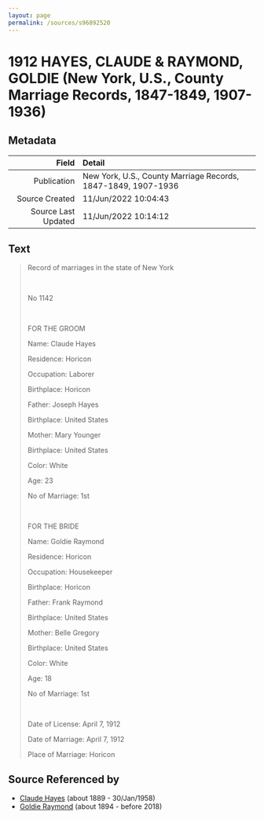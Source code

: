 ```yaml
---
layout: page
permalink: /sources/s96892520
---
```


# 1912 HAYES, CLAUDE & RAYMOND, GOLDIE (New York, U.S., County Marriage Records, 1847-1849, 1907-1936)

## Metadata

Field | Detail
---:|:---
Publication | New York, U.S., County Marriage Records, 1847-1849, 1907-1936
Source Created | 11/Jun/2022 10:04:43
Source Last Updated | 11/Jun/2022 10:14:12

## Text

> Record of marriages in the state of New York
>
> <br/>
>
> No 1142
>
> <br/>
>
> FOR THE GROOM
>
> Name: Claude Hayes
>
> Residence: Horicon
>
> Occupation: Laborer
>
> Birthplace: Horicon
>
> Father: Joseph Hayes
>
> Birthplace: United States
>
> Mother: Mary Younger
>
> Birthplace: United States
>
> Color: White
>
> Age: 23
>
> No of Marriage: 1st
>
> <br/>
>
> FOR THE BRIDE
>
> Name: Goldie Raymond
>
> Residence: Horicon
>
> Occupation: Housekeeper
>
> Birthplace: Horicon
>
> Father: Frank Raymond
>
> Birthplace: United States
>
> Mother: Belle Gregory
>
> Birthplace: United States
>
> Color: White
>
> Age: 18
>
> No of Marriage: 1st
>
> <br/>
>
> Date of License: April 7, 1912
>
> Date of Marriage: April 7, 1912
>
> Place of Marriage: Horicon
>

## Source Referenced by

* [Claude Hayes](../people/@99088640@-claude-hayes-b1889-d1958-1-30.md) (about 1889 - 30/Jan/1958)
* [Goldie Raymond](../people/@2876469@-goldie-raymond-b1894-d2018.md) (about 1894 - before 2018)
